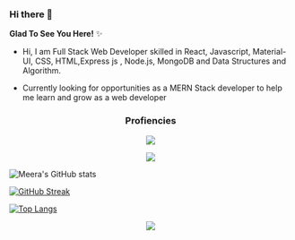 ### Hi there 👋
**Glad To See You Here!** ✨

- Hi, I am Full Stack Web Developer skilled in React, Javascript, Material-UI, CSS, HTML,Express js , Node.js, MongoDB and Data Structures and Algorithm.

- Currently looking for opportunities as a MERN Stack developer to help me learn and grow as a web developer
<!--
**MeeraMendhe/MeeraMendhe** is a ✨ _special_ ✨ repository because its `README.md` (this file) appears on your GitHub profile.

Here are some ideas to get you started:

- 🔭 I’m currently working on ...
- 🌱 I’m currently learning ...
- 👯 I’m looking to collaborate on ...
- 🤔 I’m looking for help with ...
- 💬 Ask me about ...
- 📫 How to reach me: ...
- 😄 Pronouns: ...
- ⚡ Fun fact: ...
-->

<h3 align="center">
Profiencies
  </h3>
  
  <p align="center">
  <img  src="https://user-images.githubusercontent.com/59872807/89734383-7827e580-da79-11ea-9840-299bc8b32335.jpg">
  </p>

<p align="center">
  <img  src="https://user-images.githubusercontent.com/59872807/89734655-0bade600-da7b-11ea-91e3-a38a9d86eb25.jpg">
  </p>
  
  
![Meera's GitHub stats](https://github-readme-stats.vercel.app/api?username=MeeraMendhe&show_icons=true&theme=highcontrast)

[![GitHub Streak](https://github-readme-streak-stats.herokuapp.com/?user=MeeraMendhe&theme=highcontrast&fire=f7a305&ring=b0d90b&currStreakLabel=b0d90b)](https://git.io/streak-stats)

<!-- [![Top Langs](https://github-readme-stats.vercel.app/api/top-langs/?username=MeeraMendhe&show_icons=true&theme=buefy&card_height=20)](https://github.com/MeeraMendhe/github-readme-stats) -->



[![Top Langs](https://github-readme-stats.vercel.app/api/top-langs/?username=MeeraMendhe&layout=compact)](https://github.com/meeramendhe/github-readme-stats)

 <p align="center">
  <img  src="https://raw.githubusercontent.com/Trilokia/Trilokia/379277808c61ef204768a61bbc5d25bc7798ccf1/bottom_header.svg">
  </p>
